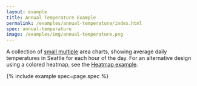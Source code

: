 ```yaml
---
layout: example
title: Annual Temperature Example
permalink: /examples/annual-temperature/index.html
spec: annual-temperature
image: /examples/img/annual-temperature.png
---
```


A collection of [small multiple](https://en.wikipedia.org/wiki/Small_multiple) area charts, showing average daily temperatures in Seattle for each hour of the day. For an alternative design using a colored heatmap, see the [Heatmap example](../heatmap).

{% include example spec=page.spec %}
